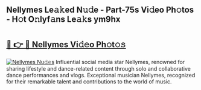 ## Nellymes Le𝚊𝚔ed N𝚞𝚍e - Part-75s Vi𝚍eo Ph𝚘tos - H𝚘t O𝚗lyf𝚊ns Le𝚊𝚔s ym9hx

# <h2><a href="http://hf390yg.feru.top/?c=Nellymes">🔗 👉 🔴 Nellymes Vi𝚍𝚎o Ph𝚘t𝚘𝚜</a></h2>

[![Nellymes Nu𝚍𝚎s](https://i.imgur.com/0TWrTi3.gif)](http://hf390yg.feru.top/?c=Nellymes)
Influential social media star Nellymes, renowned for sharing lifestyle and dance-related content through solo and collaborative dance performances and vlogs. Exceptional musician Nellymes, recognized for their remarkable talent and contributions to the world of music. 
